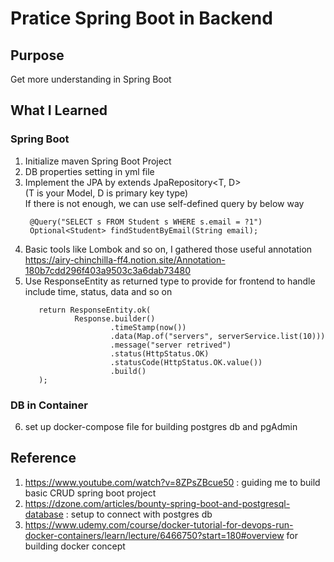 # Pratice Spring Boot in Backend

## Purpose 
Get more understanding in Spring Boot

## What I Learned
### Spring Boot 
1. Initialize maven Spring Boot Project
2. DB properties setting in yml file 
3. Implement the JPA by extends JpaRepository<T, D>  
   (T is your Model, D is primary key type)  
   If there is not enough, we can use self-defined query by below way  
   ```   
    @Query("SELECT s FROM Student s WHERE s.email = ?1")
    Optional<Student> findStudentByEmail(String email);
   ```
4. Basic tools like Lombok and so on, I gathered those useful annotation   
   https://airy-chinchilla-ff4.notion.site/Annotation-180b7cdd296f403a9503c3a6dab73480
5. Use ResponseEntity<Response> as returned type to provide for frontend to handle  
   include time, status, data and so on  
   ```
      return ResponseEntity.ok(
              Response.builder()
                      .timeStamp(now())
                      .data(Map.of("servers", serverService.list(10)))
                      .message("server retrived")
                      .status(HttpStatus.OK)
                      .statusCode(HttpStatus.OK.value())
                      .build()
      );
   ```
   
### DB in Container
6. set up docker-compose file for building postgres db and pgAdmin



## Reference
1. https://www.youtube.com/watch?v=8ZPsZBcue50 : guiding me to build basic CRUD spring boot project
2. https://dzone.com/articles/bounty-spring-boot-and-postgresql-database : setup to connect with postgres db
3. https://www.udemy.com/course/docker-tutorial-for-devops-run-docker-containers/learn/lecture/6466750?start=180#overview for building docker concept  
